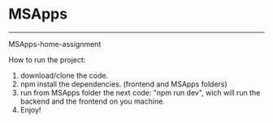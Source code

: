 # MSApps

---

MSApps-home-assignment

How to run the project:

1. download/clone the code.
2. npm install the dependencies. (frontend and MSApps folders)
3. run from MSApps folder the next code: "npm run dev", wich will run the backend and the frontend on you machine.
4. Enjoy!
